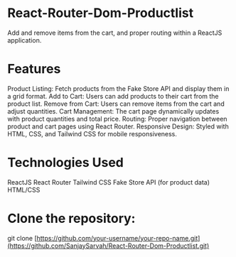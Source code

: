 # React-Router-Dom-Productlist
Add and remove items from the cart, and proper routing within a ReactJS application.

# Features
Product Listing: Fetch products from the Fake Store API and display them in a grid format.
Add to Cart: Users can add products to their cart from the product list.
Remove from Cart: Users can remove items from the cart and adjust quantities.
Cart Management: The cart page dynamically updates with product quantities and total price.
Routing: Proper navigation between product and cart pages using React Router.
Responsive Design: Styled with HTML, CSS, and Tailwind CSS for mobile responsiveness.

# Technologies Used
ReactJS
React Router
Tailwind CSS
Fake Store API (for product data)
HTML/CSS

# Clone the repository:
git clone [https://github.com/your-username/your-repo-name.git](https://github.com/SanjaySarvah/React-Router-Dom-Productlist.git)
